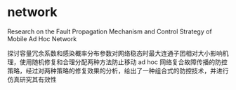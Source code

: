# network
Research on the Fault Propagation Mechanism and Control Strategy of Mobile Ad Hoc Network

探讨容量冗余系数和感染概率分布参数对网络稳态时最大连通子团相对大小影响机理，使用随机修复和合理分配两种方法防止移动 ad hoc 网络复合故障传播的防控策略，经过对两种策略的修复效果的分析，给出了一种组合式的防控技术，并进行仿真研究其有效性
